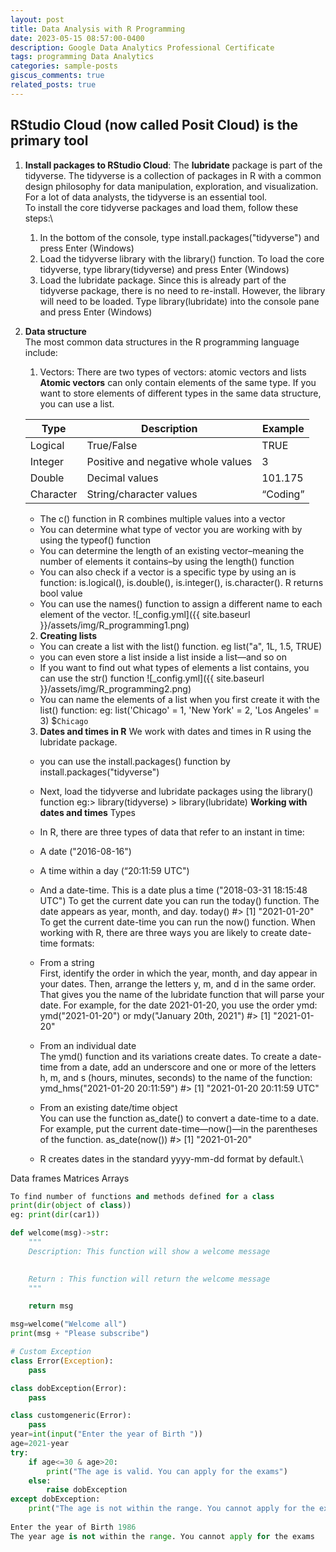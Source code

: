 ```yaml
---
layout: post
title: Data Analysis with R Programming
date: 2023-05-15 08:57:00-0400
description: Google Data Analytics Professional Certificate
tags: programming Data Analytics 
categories: sample-posts
giscus_comments: true
related_posts: true
---
```


## RStudio Cloud (now called Posit Cloud) is the primary tool 
1. **Install packages to RStudio Cloud**: The **lubridate** package is part of the tidyverse. The tidyverse is a collection of packages in R with a common design philosophy for data manipulation, exploration, and visualization. For a lot of data analysts, the tidyverse is an essential tool.\
To install the core tidyverse packages and load them, follow these steps:\
    1. In the bottom of the console, type install.packages("tidyverse") and press Enter (Windows)
    2. Load the tidyverse library with the library() function. To load the core tidyverse, type library(tidyverse) and press Enter (Windows)
    3. Load the lubridate package. Since this is already part of the tidyverse package, there is no need to re-install. However, the library will need to be loaded. Type library(lubridate) into the console pane and press Enter (Windows)

2. **Data structure**\
The most common data structures in the R programming language include: 
    1. Vectors: There are two types of vectors: atomic vectors and lists
    **Atomic vectors** can only contain elements of the same type. If you want to store elements of different types in the same data structure, you can use a list. 

    | Type       	| Description                        	| Example   	|
    |------------	|------------------------------------	|-----------	|
    | Logical    	| True/False                         	| TRUE      	|
    | Integer    	| Positive and negative whole values 	| 3         	|
    | Double     	| Decimal values                     	| 101.175   	|
    | Character  	| String/character values            	| “Coding”  	|
    * The c() function in R combines multiple values into a vector
    * You can determine what type of vector you are working with by using the typeof() function
    * You can determine the length of an existing vector–meaning the number of elements it contains–by using the length() function
    * You can also check if a vector is a specific type by using an is function: is.logical(), is.double(), is.integer(), is.character(). R  returns bool value
    * You can use the names() function to assign a different name to each element of the vector. 
        ![_config.yml]({{ site.baseurl }}/assets/img/R_programming1.png)

    2. **Creating lists**
    * You can create a list with the list() function. eg list("a", 1L, 1.5, TRUE)
    * you can even store a list inside a list inside a list—and so on
    * If you want to find out what types of elements a list contains, you can use the str() function
        ![_config.yml]({{ site.baseurl }}/assets/img/R_programming2.png)
    * You can name the elements of a list when you first create it with the list() function: eg: list('Chicago' = 1, 'New York' = 2, 'Los Angeles' = 3)     $`Chicago`

    3. **Dates and times in R**
    We work with dates and times in R using the lubridate package.
    * you can use the install.packages() function by install.packages("tidyverse") 
    * Next, load the tidyverse and lubridate packages using the library() function eg:> library(tidyverse) > library(lubridate)
    **Working with dates and times**
    Types
    * In R, there are three types of data that refer to an instant in time:
    * A date ("2016-08-16")
    * A time within a day (“20:11:59 UTC")
    * And a date-time. This is a date plus a time ("2018-03-31 18:15:48 UTC")
    To get the current date you can run the today() function. The date appears as year, month, and day. 
    today() #> [1] "2021-01-20"
    To get the current date-time you can run the now() function. 
    When working with R, there are three ways you are likely to create date-time formats: 

    * From a string\
        First, identify the order in which the year, month, and day appear in your dates. Then, arrange the letters y, m, and d in the same order. That gives you the name of the lubridate function that will parse your date. For example, for the date 2021-01-20, you use the order ymd:\
        ymd("2021-01-20") or mdy("January 20th, 2021") #> [1] "2021-01-20"
    * From an individual date\
        The ymd() function and its variations create dates. To create a date-time from a date, add an underscore and one or more of the letters h, m, and s (hours, minutes, seconds) to the name of the function:
        ymd_hms("2021-01-20 20:11:59") #> [1] "2021-01-20 20:11:59 UTC"
    * From an existing date/time object\
        You can use the function as_date() to convert a date-time to a date. For example, put the current date-time—now()—in the parentheses of the function. 
        as_date(now()) #> [1] "2021-01-20"
    * R creates dates in the standard yyyy-mm-dd format by default.\
    












Data frames
Matrices
Arrays




```python
To find number of functions and methods defined for a class 
print(dir(object of class))
eg: print(dir(car1))

def welcome(msg)->str:
    """
    Description: This function will show a welcome message
    

    Return : This function will return the welcome message 
    """

    return msg

msg=welcome("Welcome all")
print(msg + "Please subscribe")

# Custom Exception
class Error(Exception):
    pass

class dobException(Error):
    pass

class customgeneric(Error):
    pass
year=int(input("Enter the year of Birth "))
age=2021-year
try:
    if age<=30 & age>20:
        print("The age is valid. You can apply for the exams")
    else:
        raise dobException
except dobException:
    print("The age is not within the range. You cannot apply for the exams")
    
Enter the year of Birth 1986
The year age is not within the range. You cannot apply for the exams

```
